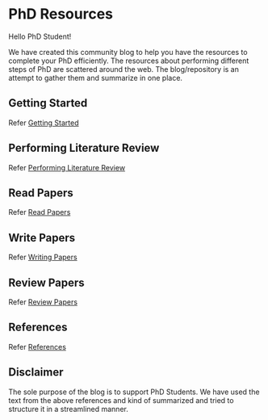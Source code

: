 # PhD Resources

Hello PhD Student!

We have created this community blog to help you have the resources to complete your PhD efficiently. The resources about performing different steps of PhD are scattered around the web. The blog/repository is an attempt to gather them and summarize in one place.

## Getting Started

Refer [Getting Started](Misc/1_PhD_Getting_Started.md)

## Performing Literature Review

Refer [Performing Literature Review](Misc/2_PhD_Performing_Literature_Review.md)

## Read Papers

Refer [Read Papers](Misc/3_PhD_Read_Papers.md)

## Write Papers

Refer [Writing Papers](Misc/4_PhD_Writing_Papers.md)

## Review Papers

Refer [Review Papers](Misc/5_PhD_Reviewing_Papers.md)

## References

Refer [References](Misc/7_PhD_References.md)

## Disclaimer

The sole purpose of the blog is to support PhD Students. We have used the text from the above references and kind of summarized and tried to structure it in a streamlined manner.
